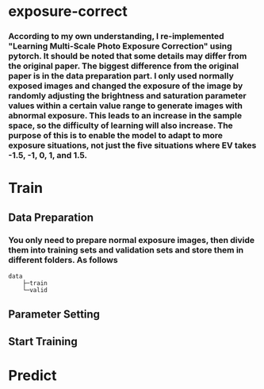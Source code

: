 # exposure-correct
### According to my own understanding, I re-implemented "Learning Multi-Scale Photo Exposure Correction" using pytorch. It should be noted that some details may differ from the original paper. The biggest difference from the original paper is in the data preparation part. I only used normally exposed images and changed the exposure of the image by randomly adjusting the brightness and saturation parameter values within a certain value range to generate images with abnormal exposure. This leads to an increase in the sample space, so the difficulty of learning will also increase. The purpose of this is to enable the model to adapt to more exposure situations, not just the five situations where EV takes -1.5, -1, 0, 1, and 1.5. 
# Train 
## Data Preparation
### You only need to prepare normal exposure images, then divide them into training sets and validation sets and store them in different folders. As follows 
```
data
    ├─train
    └─valid
```
## Parameter Setting
## Start Training
# Predict

